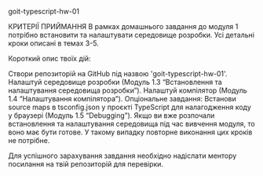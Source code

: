 goit-typescript-hw-01

КРИТЕРІЇ ПРИЙМАННЯ
В рамках домашнього завдання до модуля 1 потрібно встановити та налаштувати середовище розробки. Усі детальні кроки описані в темах 3-5.

Короткий опис твоїх дій:

Створи репозиторій на GitHub під назвою 'goit-typescript-hw-01'.
Налаштуй середовище розробки (Модуль 1.3 “Встановлення та налаштування середовища розробки”).
Налаштуй компілятор (Модуль 1.4 “Налаштування компілятора”).
Опціональне завдання: Встанови source maps в tsconfig.json у проєкті TypeScript для налагодження коду у браузері (Модуль 1.5 “Debugging”).
Якщо ви вже розпочали встановлення та налаштування середовища під час вивчення модуля, то воно має бути готове. У такому випадку повторне виконання цих кроків не потрібне.

Для успішного зарахування завдання необхідно надіслати ментору посилання на твій репозиторій для перевірки.
